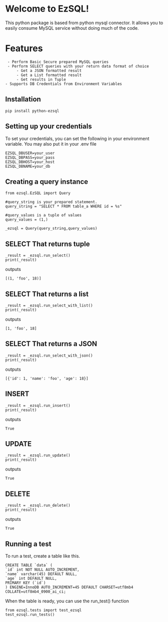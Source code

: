 # Welcome to EzSQL!

This python package is based from python mysql connector. It allows you to easily consume MySQL service without doing much of the code. 


# Features

	 - Perform Basic Secure prepared MySQL queries
	 - Perform SELECT queries with your return data format of choice
		 - Get a JSON formatted result
		 - Get a List formatted result
		 - Get results in Tuple
	- Supports DB Credentials from Environment Variables
    
## Installation

    pip install python-ezsql

## Setting up your credentials

To set your credentials, you can set the following in your environment variable. You may also put it in your .env file 

    EZSQL_DBUSER=your_user
    EZSQL_DBPASS=your_pass
    EZSQL_DBHOST=your_host
    EZSQL_DBNAME=your_db
    

## Creating a query instance

    from ezsql.EzSQL import Query

    #query_string is your prepared statement.
    query_string = "SELECT * FROM table_a WHERE id = %s"
    
    #query_values is a tuple of values
    query_values = (1,)
    
    _ezsql = Query(query_string,query_values)
    
## SELECT That returns tuple

    
    _result = _ezsql.run_select()
    print(_result)

outputs

    [(1, 'foo', 18)]
    
        
## SELECT That returns a list

      
    _result = _ezsql.run_select_with_list()
    print(_result)

outputs

    [1, 'foo', 18]

## SELECT That returns a JSON

      
    _result = _ezsql.run_select_with_json()
    print(_result)

outputs

    [{'id': 1, 'name': 'foo', 'age': 18}]

## INSERT

      
    _result = _ezsql.run_insert()
    print(_result)

outputs

    True
    
## UPDATE

      
    _result = _ezsql.run_update()
    print(_result)

outputs

    True

## DELETE

      
    _result = _ezsql.run_delete()
    print(_result)

outputs

    True
    

## Running a test
To run a test, create a table like this.

    CREATE TABLE `data` (
    `id` int NOT NULL AUTO_INCREMENT,
    `name` varchar(45) DEFAULT NULL,
    `age` int DEFAULT NULL,
    PRIMARY KEY (`id`)
    ) ENGINE=InnoDB AUTO_INCREMENT=45 DEFAULT CHARSET=utf8mb4 COLLATE=utf8mb4_0900_ai_ci;

When the table is ready, you can use the run_test() function

    from ezsql.tests import test_ezsql
    test_ezsql.run_tests()
